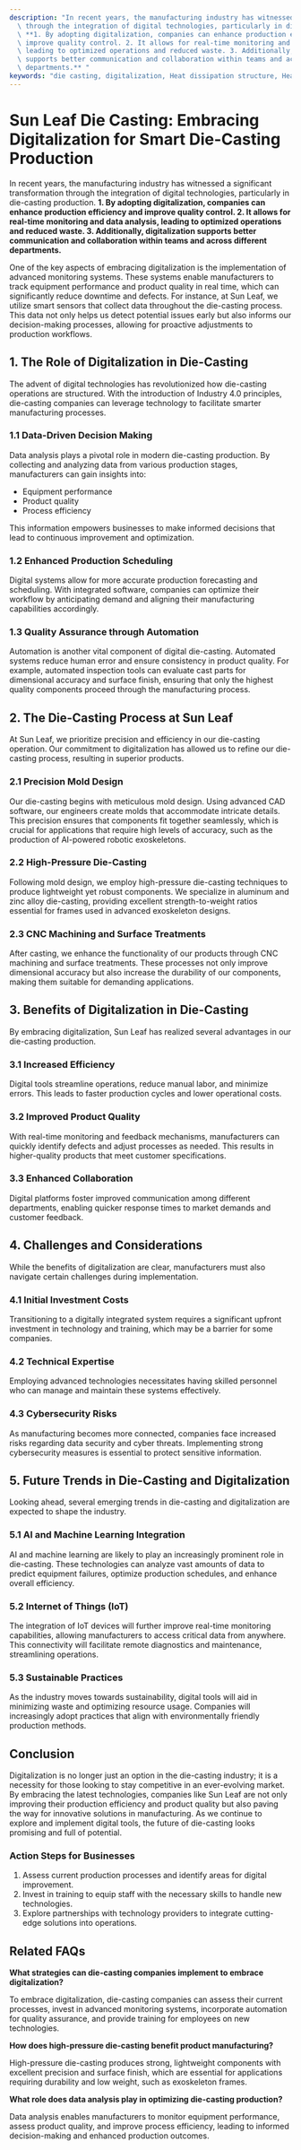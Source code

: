 ```yaml
---
description: "In recent years, the manufacturing industry has witnessed a significant transformation\
  \ through the integration of digital technologies, particularly in die-casting production.\
  \ **1. By adopting digitalization, companies can enhance production efficiency and\
  \ improve quality control. 2. It allows for real-time monitoring and data analysis,\
  \ leading to optimized operations and reduced waste. 3. Additionally, digitalization\
  \ supports better communication and collaboration within teams and across different\
  \ departments.** "
keywords: "die casting, digitalization, Heat dissipation structure, Heat dissipation performance"
---
```

# Sun Leaf Die Casting: Embracing Digitalization for Smart Die-Casting Production

In recent years, the manufacturing industry has witnessed a significant transformation through the integration of digital technologies, particularly in die-casting production. **1. By adopting digitalization, companies can enhance production efficiency and improve quality control. 2. It allows for real-time monitoring and data analysis, leading to optimized operations and reduced waste. 3. Additionally, digitalization supports better communication and collaboration within teams and across different departments.** 

One of the key aspects of embracing digitalization is the implementation of advanced monitoring systems. These systems enable manufacturers to track equipment performance and product quality in real time, which can significantly reduce downtime and defects. For instance, at Sun Leaf, we utilize smart sensors that collect data throughout the die-casting process. This data not only helps us detect potential issues early but also informs our decision-making processes, allowing for proactive adjustments to production workflows.

## **1. The Role of Digitalization in Die-Casting**

The advent of digital technologies has revolutionized how die-casting operations are structured. With the introduction of Industry 4.0 principles, die-casting companies can leverage technology to facilitate smarter manufacturing processes. 

### **1.1 Data-Driven Decision Making**

Data analysis plays a pivotal role in modern die-casting production. By collecting and analyzing data from various production stages, manufacturers can gain insights into:

- Equipment performance
- Product quality
- Process efficiency

This information empowers businesses to make informed decisions that lead to continuous improvement and optimization.

### **1.2 Enhanced Production Scheduling**

Digital systems allow for more accurate production forecasting and scheduling. With integrated software, companies can optimize their workflow by anticipating demand and aligning their manufacturing capabilities accordingly. 

### **1.3 Quality Assurance through Automation**

Automation is another vital component of digital die-casting. Automated systems reduce human error and ensure consistency in product quality. For example, automated inspection tools can evaluate cast parts for dimensional accuracy and surface finish, ensuring that only the highest quality components proceed through the manufacturing process.

## **2. The Die-Casting Process at Sun Leaf**

At Sun Leaf, we prioritize precision and efficiency in our die-casting operation. Our commitment to digitalization has allowed us to refine our die-casting process, resulting in superior products. 

### **2.1 Precision Mold Design**

Our die-casting begins with meticulous mold design. Using advanced CAD software, our engineers create molds that accommodate intricate details. This precision ensures that components fit together seamlessly, which is crucial for applications that require high levels of accuracy, such as the production of AI-powered robotic exoskeletons.

### **2.2 High-Pressure Die-Casting**

Following mold design, we employ high-pressure die-casting techniques to produce lightweight yet robust components. We specialize in aluminum and zinc alloy die-casting, providing excellent strength-to-weight ratios essential for frames used in advanced exoskeleton designs.

### **2.3 CNC Machining and Surface Treatments**

After casting, we enhance the functionality of our products through CNC machining and surface treatments. These processes not only improve dimensional accuracy but also increase the durability of our components, making them suitable for demanding applications.

## **3. Benefits of Digitalization in Die-Casting**

By embracing digitalization, Sun Leaf has realized several advantages in our die-casting production. 

### **3.1 Increased Efficiency**

Digital tools streamline operations, reduce manual labor, and minimize errors. This leads to faster production cycles and lower operational costs.

### **3.2 Improved Product Quality**

With real-time monitoring and feedback mechanisms, manufacturers can quickly identify defects and adjust processes as needed. This results in higher-quality products that meet customer specifications.

### **3.3 Enhanced Collaboration**

Digital platforms foster improved communication among different departments, enabling quicker response times to market demands and customer feedback.

## **4. Challenges and Considerations**

While the benefits of digitalization are clear, manufacturers must also navigate certain challenges during implementation.

### **4.1 Initial Investment Costs**

Transitioning to a digitally integrated system requires a significant upfront investment in technology and training, which may be a barrier for some companies.

### **4.2 Technical Expertise**

Employing advanced technologies necessitates having skilled personnel who can manage and maintain these systems effectively.

### **4.3 Cybersecurity Risks**

As manufacturing becomes more connected, companies face increased risks regarding data security and cyber threats. Implementing strong cybersecurity measures is essential to protect sensitive information.

## **5. Future Trends in Die-Casting and Digitalization**

Looking ahead, several emerging trends in die-casting and digitalization are expected to shape the industry.

### **5.1 AI and Machine Learning Integration**

AI and machine learning are likely to play an increasingly prominent role in die-casting. These technologies can analyze vast amounts of data to predict equipment failures, optimize production schedules, and enhance overall efficiency.

### **5.2 Internet of Things (IoT)**

The integration of IoT devices will further improve real-time monitoring capabilities, allowing manufacturers to access critical data from anywhere. This connectivity will facilitate remote diagnostics and maintenance, streamlining operations.

### **5.3 Sustainable Practices**

As the industry moves towards sustainability, digital tools will aid in minimizing waste and optimizing resource usage. Companies will increasingly adopt practices that align with environmentally friendly production methods.

## **Conclusion**

Digitalization is no longer just an option in the die-casting industry; it is a necessity for those looking to stay competitive in an ever-evolving market. By embracing the latest technologies, companies like Sun Leaf are not only improving their production efficiency and product quality but also paving the way for innovative solutions in manufacturing. As we continue to explore and implement digital tools, the future of die-casting looks promising and full of potential.

### **Action Steps for Businesses**

1. Assess current production processes and identify areas for digital improvement.
2. Invest in training to equip staff with the necessary skills to handle new technologies.
3. Explore partnerships with technology providers to integrate cutting-edge solutions into operations.

## Related FAQs

**What strategies can die-casting companies implement to embrace digitalization?**

To embrace digitalization, die-casting companies can assess their current processes, invest in advanced monitoring systems, incorporate automation for quality assurance, and provide training for employees on new technologies.

**How does high-pressure die-casting benefit product manufacturing?**

High-pressure die-casting produces strong, lightweight components with excellent precision and surface finish, which are essential for applications requiring durability and low weight, such as exoskeleton frames.

**What role does data analysis play in optimizing die-casting production?**

Data analysis enables manufacturers to monitor equipment performance, assess product quality, and improve process efficiency, leading to informed decision-making and enhanced production outcomes.
